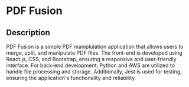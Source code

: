 # PDF Fusion

## Description
PDF Fusion is a simple PDF maniplulation application that allows users to merge, split, and manipulate PDF files. The front-end is developed using React.js, CSS, and Bootstrap, ensuring a responsive and user-friendly interface. For back-end development, Python and AWS are utilized to handle file processing and storage. Additionally, Jest is used for testing, ensuring the application's functionality and reliability.

